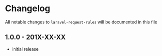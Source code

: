 # Changelog

All notable changes to `laravel-request-rules` will be documented in this file

## 1.0.0 - 201X-XX-XX

- initial release
